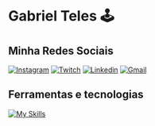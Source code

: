 # Gabriel Teles 🕹️
## Minha Redes Sociais
[![Instagram](https://img.shields.io/badge/Instagram-E4405F?style=for-the-badge&logo=instagram&logoColor=white)](#)
[![Twitch](https://img.shields.io/badge/Twitch-9146FF?style=for-the-badge&logo=twitch&logoColor=white)](#)
[![Linkedin](https://img.shields.io/badge/LinkedIn-0077B5?style=for-the-badge&logo=linkedin&logoColor=white)](https://www.linkedin.com/in/gabriel-teles-4b32a414b/)
[![Gmail](https://img.shields.io/badge/Gmail-D14836?style=for-the-badge&logo=gmail&logoColor=white)](mailto:gabrielteles.tms@gmail.com)

<!--div>
<a href="https://github.com/GabrielTelesDeveloper">
<img loading="lazy" height="180em" src="https://github-readme-stats.vercel.app/api/top-langs/?username=GabrielTelesDeveloper&layout=compact&langs_count=7&theme=tokyonight"/>
<img loading="lazy" height="180em" src="https://github-readme-stats.vercel.app/api?username=GabrielTelesDeveloper&show_icons=true&theme=tokyonight&include_all_commits=true&count_private=true"/>
</div-->

## Ferramentas e tecnologias
[![My Skills](https://skillicons.dev/icons?i=docker,js,html,css,git,laravel,postgres,mysql,php,vscode)](https://skillicons.dev)

